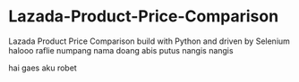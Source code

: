 # Lazada-Product-Price-Comparison
Lazada Product Price Comparison build with Python and driven by Selenium
halooo
raflie numpang nama doang
abis putus nangis nangis

hai gaes aku robet
